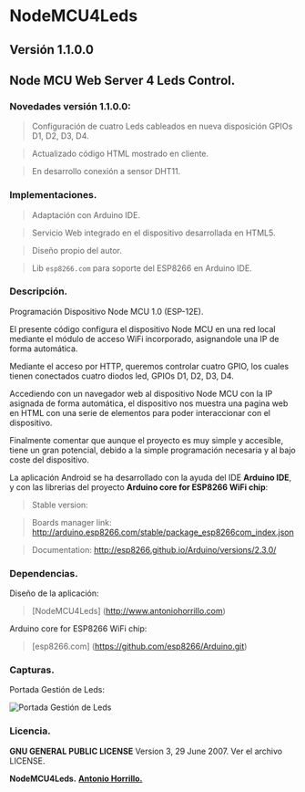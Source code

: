 # NodeMCU4Leds

## Versión 1.1.0.0

## Node MCU Web Server 4 Leds Control.

### Novedades versión 1.1.0.0:

> Configuración de cuatro Leds cableados en nueva disposición GPIOs D1, D2, D3, D4.

> Actualizado código HTML mostrado en cliente.

> En desarrollo conexión a sensor DHT11.

### Implementaciones.

> Adaptación con Arduino IDE.

> Servicio Web integrado en el dispositivo desarrollada en HTML5.

> Diseño propio del autor.

> Lib ``esp8266.com`` para soporte del ESP8266 en Arduino IDE.

### Descripción.

Programación Dispositivo Node MCU 1.0 (ESP-12E).

El presente código configura el dispositivo Node MCU en una red local mediante el
módulo de acceso WiFi incorporado, asignandole una IP de forma automática.

Mediante el acceso por HTTP, queremos controlar cuatro GPIO, los cuales tienen
conectados cuatro diodos led, GPIOs D1, D2, D3, D4.

Accediendo con un navegador web al dispositivo Node MCU con la IP asignada de
forma automática, el dispositivo nos muestra una pagina web en HTML con una
serie de elementos para poder interaccionar con el dispositivo.

Finalmente comentar que aunque el proyecto es muy simple y accesible, tiene
un gran potencial, debido a la simple programación necesaria y al bajo
coste del dispositivo.

La aplicación Android se ha desarrollado con la ayuda del IDE **Arduino IDE**, y
con las librerias del proyecto **Arduino core for ESP8266 WiFi chip**:

> Stable version:

> Boards manager link: http://arduino.esp8266.com/stable/package_esp8266com_index.json

> Documentation: http://esp8266.github.io/Arduino/versions/2.3.0/

### Dependencias.

Diseño de la aplicación:

> [NodeMCU4Leds] (http://www.antoniohorrillo.com)

Arduino core for ESP8266 WiFi chip:

> [esp8266.com] (https://github.com/esp8266/Arduino.git)

### Capturas.

Portada Gestión de Leds:

![Portada Gestión de Leds](https://dl.dropboxusercontent.com/u/3193442/Proyectos/nodemcu4leds.png)

### Licencia.

**GNU GENERAL PUBLIC LICENSE** Version 3, 29 June 2007. Ver el archivo LICENSE.

**NodeMCU4Leds.**
**[Antonio Horrillo.](http://blog.antoniohorrillo.com)**
